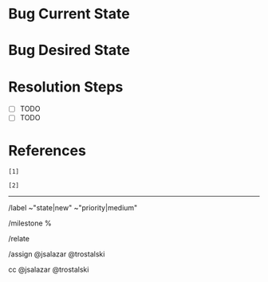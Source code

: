 
# Bug Current State


# Bug Desired State


# Resolution Steps

- [ ] TODO
- [ ] TODO

# References

`[1]` 

`[2]` 

---

/label ~"state|new" ~"priority|medium" 

/milestone %

/relate

/assign @jsalazar @trostalski 

cc @jsalazar @trostalski

